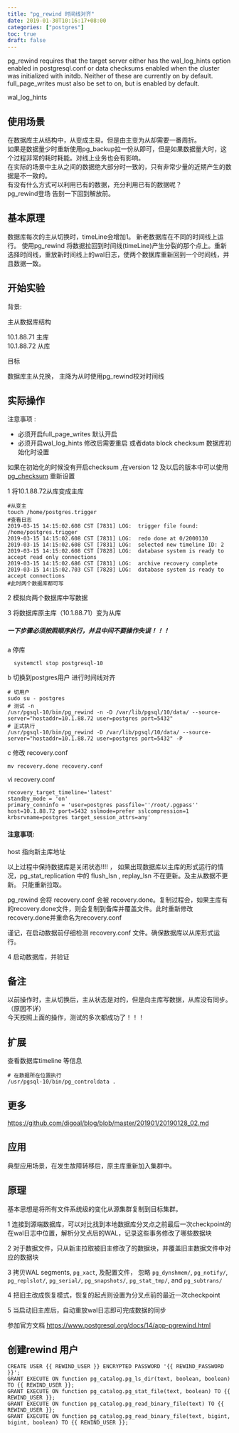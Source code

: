 ```yaml
---
title: "pg_rewind 时间线对齐"
date: 2019-01-30T10:16:17+08:00
categories: ["postgres"]
toc: true
draft: false
---
```

pg_rewind requires that the target server either has the wal_log_hints option enabled in postgresql.conf or data checksums enabled when the cluster was initialized with initdb. Neither of these are currently on by default. full_page_writes must also be set to on, but is enabled by default.

wal_log_hints

## 使用场景 

在数据库主从结构中，从变成主易。但是由主变为从却需要一番周折。  
如果是数据量少时重新使用pg_backup拉一份从即可，但是如果数据量大时，这个过程非常的耗时耗能。对线上业务也会有影响。      
在实际的场景中主从之间的数据绝大部分时一致的，只有非常少量的近期产生的数据是不一致的。  
有没有什么方式可以利用已有的数据，充分利用已有的数据呢？  
pg_rewind登场 告别一下回到解放前。

## 基本原理

数据库每次的主从切换时，timeLine会增加1。 新老数据库在不同的时间线上运行。
使用pg_rewind 将数据拉回到时间线(timeLine)产生分裂的那个点上。重新选择时间线，重放新时间线上的wal日志，使两个数据库重新回到一个时间线，并且数据一致。  


## 开始实验

背景: 

主从数据库结构

10.1.88.71 主库  
10.1.88.72 从库

目标

数据库主从兑换， 主降为从时使用pg_rewind校对时间线


## 实际操作

注意事项 : 

- 必须开启full_page_writes 默认开启
- 必须开启wal_log_hints 修改后需要重启 或者data block checksum 数据库初始化时设置

如果在初始化的时候没有开启checksum ,在version 12 及以后的版本中可以使用 [pg_checksum](https://www.modb.pro/db/103607) 重新设置  

1 将10.1.88.72从库变成主库

```
#从变主
touch /home/postgres.trigger
#查看日志
2019-03-15 14:15:02.608 CST [7831] LOG:  trigger file found: /home/postgres.trigger
2019-03-15 14:15:02.608 CST [7831] LOG:  redo done at 0/2000130
2019-03-15 14:15:02.608 CST [7831] LOG:  selected new timeline ID: 2
2019-03-15 14:15:02.608 CST [7828] LOG:  database system is ready to accept read only connections
2019-03-15 14:15:02.686 CST [7831] LOG:  archive recovery complete
2019-03-15 14:15:02.703 CST [7828] LOG:  database system is ready to accept connections
#此时两个数据库都可写
```

2 模拟向两个数据库中写数据

3 将数据库原主库（10.1.88.71）变为从库

##### 一下步骤必须按照顺序执行，并且中间不要操作失误！！！

a 停库

```
  systemctl stop postgresql-10
```

b 切换到postgres用户 进行时间线对齐

```
# 切用户
sudo su - postgres 
# 测试 -n
/usr/pgsql-10/bin/pg_rewind -n -D /var/lib/pgsql/10/data/ --source-server="hostaddr=10.1.88.72 user=postgres port=5432"
# 正式执行
/usr/pgsql-10/bin/pg_rewind -D /var/lib/pgsql/10/data/ --source-server="hostaddr=10.1.88.72 user=postgres port=5432" -P
```

c 修改 recovery.conf

```
mv recovery.done recovery.conf
```

vi recovery.conf
```
recovery_target_timeline='latest'
standby_mode = 'on'
primary_conninfo = 'user=postgres passfile=''/root/.pgpass'' host=10.1.88.72 port=5432 sslmode=prefer sslcompression=1 krbsrvname=postgres target_session_attrs=any'
```

#### 注意事项: 

host 指向新主库地址

以上过程中保持数据库是关闭状态!!!! ， 如果出现数据库以主库的形式运行的情况，pg_stat_replication 中的 flush_lsn , replay_lsn 不在更新。及主从数据不更新。 只能重新拉取。 

pg_rewind 会将 recovery.conf 会被 recovery.done。复制过程会，如果主库有的recovery.done文件，则会复制到备库并覆盖文件。此时重新修改recovery.done并重命名为recovery.conf

谨记，在启动数据前仔细检测 recovery.conf 文件。确保数据库以从库形式运行。

4 启动数据库，并验证

## 备注

以前操作时，主从切换后，主从状态是对的，但是向主库写数据，从库没有同步。（原因不详）    
今天按照上面的操作，测试的多次都成功了！！！

## 扩展

查看数据库timeline 等信息

```
# 在数据所在位置执行
/usr/pgsql-10/bin/pg_controldata .
```

## 更多

https://github.com/digoal/blog/blob/master/201901/20190128_02.md

## 应用

典型应用场景，在发生故障转移后，原主库重新加入集群中。

## 原理

基本思想是将所有文件系统级的变化从源集群复制到目标集群。

1 连接到源端数据库，可以对比找到本地数据库分叉点之前最后一次checkpoint的在wal日志中位置，解析分叉点后的WAL，记录这些事务修改了哪些数据块

2 对于数据文件，只从新主拉取被旧主修改了的数据块，并覆盖旧主数据文件中对应的数据块

3 拷贝WAL segments, `pg_xact`,  及配置文件， 忽略 `pg_dynshmem/`, `pg_notify/`, `pg_replslot/`, `pg_serial/`, `pg_snapshots/`, `pg_stat_tmp/`, and `pg_subtrans/` 

4 把旧主改成恢复模式，恢复的起点则设置为分叉点前的最近一次checkpoint

5 当启动旧主库后，自动重放wal日志即可完成数据的同步

参加官方文档 https://www.postgresql.org/docs/14/app-pgrewind.html

## 创建rewind 用户

```
CREATE USER {{ REWIND_USER }} ENCRYPTED PASSWORD '{{ REWIND_PASSWORD }}';
GRANT EXECUTE ON function pg_catalog.pg_ls_dir(text, boolean, boolean) TO {{ REWIND_USER }};
GRANT EXECUTE ON function pg_catalog.pg_stat_file(text, boolean) TO {{ REWIND_USER }};
GRANT EXECUTE ON function pg_catalog.pg_read_binary_file(text) TO {{ REWIND_USER }};
GRANT EXECUTE ON function pg_catalog.pg_read_binary_file(text, bigint, bigint, boolean) TO {{ REWIND_USER }};
```
